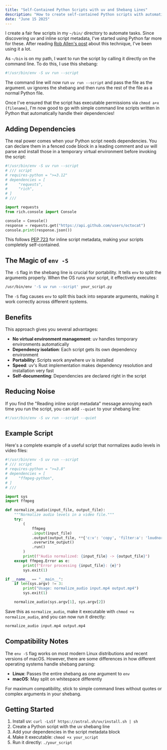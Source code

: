```yaml
---
title: "Self-Contained Python Scripts with uv and Shebang Lines"
description: "How to create self-contained Python scripts with automatic dependency management using uv."
date: "June 15 2025"
---
```


I create a fair few scripts in my `~/bin/` directory to automate tasks. Since discovering uv and inline script metadata, I've started using Python far more for these. After reading [Rob Allen's post](https://akrabat.com/using-uv-as-your-shebang-line/) about this technique, I've been using it a lot.

As `~/bin` is on my path, I want to run the script by calling it directly on the command line. To do this, I use this shebang:

```bash
#!/usr/bin/env -S uv run --script
```

The command line will now run `uv run --script` and pass the file as the argument. uv ignores the shebang and then runs the rest of the file as a normal Python file.

Once I've ensured that the script has executable permissions via `chmod a+x {filename}`, I'm now good to go with simple command line scripts written in Python that automatically handle their dependencies!

## Adding Dependencies

The real power comes when your Python script needs dependencies. You can declare them in a fenced code block in a leading comment and uv will parse and install those in a temporary virtual environment before invoking the script:

```python
#!/usr/bin/env -S uv run --script
# /// script
# requires-python = ">=3.12"
# dependencies = [
#     "requests",
#     "rich",
# ]
# ///

import requests
from rich.console import Console

console = Console()
response = requests.get("https://api.github.com/users/octocat")
console.print(response.json())
```

This follows [PEP 723](https://packaging.python.org/en/latest/specifications/inline-script-metadata/) for inline script metadata, making your scripts completely self-contained.

## The Magic of `env -S`

The `-S` flag in the shebang line is crucial for portability. It tells `env` to split the arguments properly. When the OS runs your script, it effectively executes:

```bash
/usr/bin/env '-S uv run --script' your_script.py
```

The `-S` flag causes `env` to split this back into separate arguments, making it work correctly across different systems.

## Benefits

This approach gives you several advantages:

- **No virtual environment management**: uv handles temporary environments automatically
- **Dependency isolation**: Each script gets its own dependency environment
- **Portability**: Scripts work anywhere uv is installed
- **Speed**: uv's Rust implementation makes dependency resolution and installation very fast
- **Self-documenting**: Dependencies are declared right in the script

## Reducing Noise

If you find the "Reading inline script metadata" message annoying each time you run the script, you can add `--quiet` to your shebang line:

```bash
#!/usr/bin/env -S uv run --script --quiet
```

## Example Script

Here's a complete example of a useful script that normalizes audio levels in video files:

```python
#!/usr/bin/env -S uv run --script
# /// script
# requires-python = ">=3.8"
# dependencies = [
#     "ffmpeg-python",
# ]
# ///

import sys
import ffmpeg

def normalize_audio(input_file, output_file):
    """Normalize audio levels in a video file."""
    try:
        (
            ffmpeg
            .input(input_file)
            .output(output_file, **{'c:v': 'copy', 'filter:a': 'loudnorm'})
            .overwrite_output()
            .run()
        )
        print(f"Audio normalized: {input_file} -> {output_file}")
    except ffmpeg.Error as e:
        print(f"Error processing {input_file}: {e}")
        sys.exit(1)

if __name__ == "__main__":
    if len(sys.argv) != 3:
        print("Usage: normalize_audio input.mp4 output.mp4")
        sys.exit(1)

    normalize_audio(sys.argv[1], sys.argv[2])
```

Save this as `normalize_audio`, make it executable with `chmod +x normalize_audio`, and you can now run it directly:

```bash
normalize_audio input.mp4 output.mp4
```

## Compatibility Notes

The `env -S` flag works on most modern Linux distributions and recent versions of macOS. However, there are some differences in how different operating systems handle shebang parsing:

- **Linux**: Passes the entire shebang as one argument to `env`
- **macOS**: May split on whitespace differently

For maximum compatibility, stick to simple command lines without quotes or complex arguments in your shebang.

## Getting Started

1. Install uv: `curl -LsSf https://astral.sh/uv/install.sh | sh`
2. Create a Python script with the uv shebang line
3. Add your dependencies in the script metadata block
4. Make it executable: `chmod +x your_script`
5. Run it directly: `./your_script`
